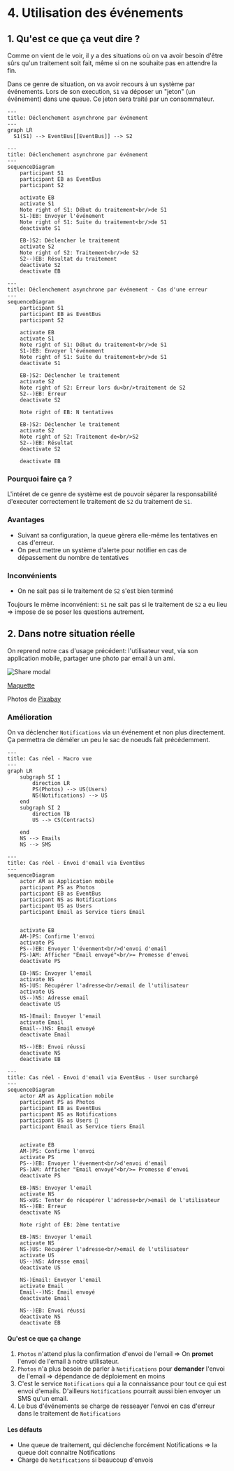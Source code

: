 # 4. Utilisation des événements

## 1. Qu'est ce que ça veut dire ?

Comme on vient de le voir, il y a des situations où on va avoir besoin d'être sûrs qu'un traitement soit fait, même si
on ne souhaite pas en attendre la fin.

Dans ce genre de situation, on va avoir recours à un système par événements. Lors de son execution, `S1` va déposer un
"jeton" (un événement) dans une queue. Ce jeton sera traité par un consommateur.

```mermaid
---
title: Déclenchement asynchrone par événement
---
graph LR
  S1(S1) --> EventBus[[EventBus]] --> S2
```

```mermaid
---
title: Déclenchement asynchrone par événement
---
sequenceDiagram
    participant S1
    participant EB as EventBus
    participant S2

    activate EB
    activate S1
    Note right of S1: Début du traitement<br/>de S1
    S1-)EB: Envoyer l'événement
    Note right of S1: Suite du traitement<br/>de S1
    deactivate S1

    EB-)S2: Déclencher le traitement
    activate S2
    Note right of S2: Traitement<br/>de S2
    S2--)EB: Résultat du traitement
    deactivate S2
    deactivate EB
```

```mermaid
---
title: Déclenchement asynchrone par événement - Cas d'une erreur
---
sequenceDiagram
    participant S1
    participant EB as EventBus
    participant S2

    activate EB
    activate S1
    Note right of S1: Début du traitement<br/>de S1
    S1-)EB: Envoyer l'événement
    Note right of S1: Suite du traitement<br/>de S1
    deactivate S1

    EB-)S2: Déclencher le traitement
    activate S2
    Note right of S2: Erreur lors du<br/>traitement de S2
    S2--)EB: Erreur
    deactivate S2

    Note right of EB: N tentatives

    EB-)S2: Déclencher le traitement
    activate S2
    Note right of S2: Traitement de<br/>S2
    S2--)EB: Résultat
    deactivate S2

    deactivate EB
```

### Pourquoi faire ça ?

L'intéret de ce genre de système est de pouvoir séparer la responsabilité d'executer correctement le traitement de `S2`
du traitement de `S1`.

### Avantages

- Suivant sa configuration, la queue gèrera elle-même les tentatives en cas d'erreur.
- On peut mettre un système d'alerte pour notifier en cas de dépassement du nombre de tentatives

### Inconvénients

- On ne sait pas si le traitement de `S2` s'est bien terminé

Toujours le même inconvénient: `S1` ne sait pas si le traitement de `S2` a eu lieu => impose de se poser les questions autrement.

## 2. Dans notre situation réelle

On reprend notre cas d'usage précédent: l'utilisateur veut, via son application mobile, partager une photo par email
à un ami.

![Share modal](3-asynchrone.png)

[Maquette](https://www.figma.com/file/Wx4WtmrKsUsHAtiedGGZMQ/Asynchrone?node-id=8%3A78&t=rEqGLtgCcFsp1KDf-4)

Photos de [Pixabay](https://pixabay.com)

### Amélioration

On va déclencher `Notifications` via un événement et non plus directement. Ça permettra de déméler un peu le sac de noeuds
fait précédemment.

```mermaid
---
title: Cas réel - Macro vue
---
graph LR
    subgraph SI 1
        direction LR
        PS(Photos) --> US(Users)
        NS(Notifications) --> US
    end
    subgraph SI 2
        direction TB
        US --> CS(Contracts)

    end
    NS --> Emails
    NS --> SMS
```

```mermaid
---
title: Cas réel - Envoi d'email via EventBus
---
sequenceDiagram
    actor AM as Application mobile
    participant PS as Photos
    participant EB as EventBus
    participant NS as Notifications
    participant US as Users
    participant Email as Service tiers Email


    activate EB
    AM-)PS: Confirme l'envoi
    activate PS
    PS--)EB: Envoyer l'évenment<br/>d'envoi d'email
    PS-)AM: Afficher "Email envoyé"<br/>= Promesse d'envoi
    deactivate PS

    EB-)NS: Envoyer l'email
    activate NS
    NS-)US: Récupérer l'adresse<br/>email de l'utilisateur
    activate US
    US--)NS: Adresse email
    deactivate US

    NS-)Email: Envoyer l'email
    activate Email
    Email--)NS: Email envoyé
    deactivate Email

    NS--)EB: Envoi réussi
    deactivate NS
    deactivate EB
```

```mermaid
---
title: Cas réel - Envoi d'email via EventBus - User surchargé
---
sequenceDiagram
    actor AM as Application mobile
    participant PS as Photos
    participant EB as EventBus
    participant NS as Notifications
    participant US as Users 🥵
    participant Email as Service tiers Email


    activate EB
    AM-)PS: Confirme l'envoi
    activate PS
    PS--)EB: Envoyer l'évenment<br/>d'envoi d'email
    PS-)AM: Afficher "Email envoyé"<br/>= Promesse d'envoi
    deactivate PS

    EB-)NS: Envoyer l'email
    activate NS
    NS-xUS: Tenter de récupérer l'adresse<br/>email de l'utilisateur
    NS--)EB: Erreur
    deactivate NS

    Note right of EB: 2ème tentative

    EB-)NS: Envoyer l'email
    activate NS
    NS-)US: Récupérer l'adresse<br/>email de l'utilisateur
    activate US
    US--)NS: Adresse email
    deactivate US

    NS-)Email: Envoyer l'email
    activate Email
    Email--)NS: Email envoyé
    deactivate Email

    NS--)EB: Envoi réussi
    deactivate NS
    deactivate EB
```

#### Qu'est ce que ça change

1. `Photos` n'attend plus la confirmation d'envoi de l'email => On **promet** l'envoi de l'email à notre utilisateur.
2. `Photos` n'a plus besoin de parler à `Notifications` pour **demander** l'envoi de l'email => dépendance de déploiement
   en moins
3. C'est le service `Notifications` qui a la connaissance pour tout ce qui est envoi d'emails. D'ailleurs `Notifications`
   pourrait aussi bien envoyer un SMS qu'un email.
4. Le bus d'événements se charge de resseayer l'envoi en cas d'erreur dans le traitement de `Notifications`

#### Les défauts

- Une queue de traitement, qui déclenche forcément Notifications => la queue doit connaitre Notifications
- Charge de `Notifications` si beaucoup d'envois
